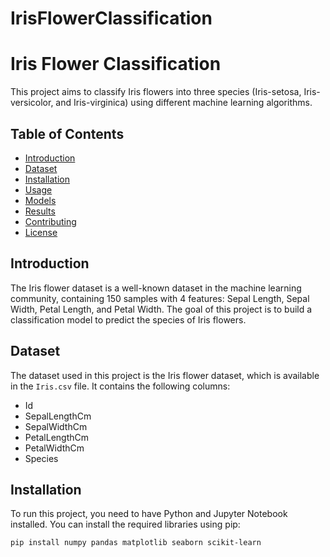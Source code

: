 # IrisFlowerClassification
# Iris Flower Classification

This project aims to classify Iris flowers into three species (Iris-setosa, Iris-versicolor, and Iris-virginica) using different machine learning algorithms.

## Table of Contents
- [Introduction](#introduction)
- [Dataset](#dataset)
- [Installation](#installation)
- [Usage](#usage)
- [Models](#models)
- [Results](#results)
- [Contributing](#contributing)
- [License](#license)

## Introduction
The Iris flower dataset is a well-known dataset in the machine learning community, containing 150 samples with 4 features: Sepal Length, Sepal Width, Petal Length, and Petal Width. The goal of this project is to build a classification model to predict the species of Iris flowers.

## Dataset
The dataset used in this project is the Iris flower dataset, which is available in the `Iris.csv` file. It contains the following columns:
- Id
- SepalLengthCm
- SepalWidthCm
- PetalLengthCm
- PetalWidthCm
- Species

## Installation
To run this project, you need to have Python and Jupyter Notebook installed. You can install the required libraries using pip:

```bash
pip install numpy pandas matplotlib seaborn scikit-learn
